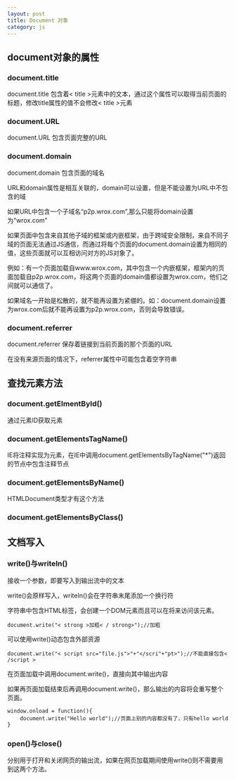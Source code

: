 ```yaml
---
layout: post
title: Document 对象
category: js
---
```


## document对象的属性

### document.title

document.title 包含着< title >元素中的文本，通过这个属性可以取得当前页面的标题，修改title属性的值不会修改< title >元素

### document.URL

document.URL 包含页面完整的URL

### document.domain

document.domain 包含页面的域名

URL和domain属性是相互关联的，domain可以设置，但是不能设置为URL中不包含的域

如果URL中包含一个子域名“p2p.wrox.com”,那么只能将domain设置为“wrox.com”

如果页面中包含来自其他子域的框架或内嵌框架，由于跨域安全限制，来自不同子域的页面无法通过JS通信，而通过将每个页面的document.domain设置为相同的值，这些页面就可以互相访问对方的JS对象了。

例如：有一个页面加载自www.wrox.com，其中包含一个内嵌框架，框架内的页面加载自p2p.wrox.com，将这两个页面的domain值都设置为wrox.com，他们之间就可以通信了。

如果域名一开始是松散的，就不能再设置为紧绷的。如：document.domain设置为wrox.com后就不能再设置为p2p.wrox.com，否则会导致错误。

### document.referrer

document.referrer 保存着链接到当前页面的那个页面的URL

在没有来源页面的情况下，referrer属性中可能包含着空字符串

## 查找元素方法

### document.getElmentById()

通过元素ID获取元素

### document.getElementsTagName()

IE将注释实现为元素，在IE中调用document.getElementsByTagName("*")返回的节点中包含注释节点

### document.getElementsByName()

HTMLDocument类型才有这个方法

### document.getElementsByClass()

## 文档写入

### write()与writeIn()

接收一个参数，即要写入到输出流中的文本

write()会原样写入，writeIn()会在字符串末尾添加一个换行符

字符串中包含HTML标签，会创建一个DOM元素而且可以在将来访问该元素。

    document.write("< strong >加粗< / strong>");//加粗
    
可以使用write()动态包含外部资源

	document.write("< script src="file.js">"+"</scri"+"pt>");//不能直接包含< /script >

在页面加载中调用document.write()，直接向其中输出内容

如果再页面加载结束后再调用document.write()，那么输出的内容将会重写整个页面。

    window.onload = function(){
        document.write("Hello world");//页面上别的内容都没有了，只有hello world
    }


### open()与close()

分别用于打开和关闭网页的输出流，如果在网页加载期间使用write()则不需要用到这两个方法。

































